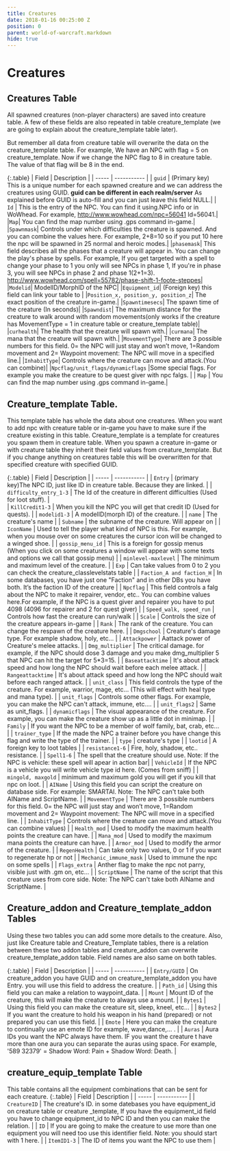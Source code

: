 ```yaml
---
title: Creatures
date: 2018-01-16 00:25:00 Z
position: 0
parent: world-of-warcraft.markdown
hide: true
---
```


# Creatures

## Creatures Table

All spawned creatures (non-player characters) are saved into creature table. A few of these fields are also repeated in table creature_template (we are going to explain about the creature_template table later).

But remember all data from creature table will overwrite the data on the creature_template table. For example, We have an NPC with flag = 5 on creature_template. Now if we change the NPC flag to 8 in creature table. The value of that flag will be 8 in the end.

{:.table}
| Field | Description |
| ----- | ----------- |
| `guid`   | (Primary key) This is a unique number for each spawned creature and we can address the creatures using GUID. **guid can be different in each realm/server** As explained before GUID is auto-fill and you can just leave this field NULL.|
|   `Id`   | This is the entry of the NPC. You can find it using.NPC info or in WoWhead. For example, http://www.wowhead.com/npc=56041 Id=56041.|
|`Map`| You can find the map number using .gps command in-game.|
|`Spawnmask`| Controls under which difficulties the creature is spawned. And you can combine the values here. For example, 2+8=10 so if you put 10 here the npc will be spawned in 25 normal and heroic modes.|
|`phasemask`| This field describes all the phases that a creature will appear in. You can change the play's phase by spells. For example, If you get targeted with a spell to change your phase to 1 you only will see NPCs in phase 1, If you're in phase 3, you will see NPCs in phase 2 and phase 1(2+1=3). http://www.wowhead.com/spell=55782/phase-shift-1-foote-steppes|
|`Modelid`| ModelID/MorphID of the NPC|
|`Equipment_id`| (Foreign key) this field can link your table to |
|`Position_x, position_y, position_z`| The exact position of the creature in-game.|
|`Spawntimesecs`| The spawn time of the creature (In seconds)|
|`Spawndist`| The maximum distance for the creature to walk around with random movements(only works if the creature has MovementType = 1 in creature table or creature_template table)|
|`curhealth`| The health that the creature will spawn with.|
|`curmana`| The mana that the creature will spawn with.|
|`MovementType`| There are 3 possible numbers for this field. 0= the NPC will just stay and won’t move, 1=Random movement and 2= Waypoint movement: The NPC will move in a specified line.|
|`InhabitType`| Controls where the creature can move and attack.(You can combine)|
|`Npcflag/unit_flags/dynamicflags` |Some special flags. For example you make the creature to be quest giver with npc falgs. |
| `Map` | You can find the map number using .gps command in-game.|


## Creature_template Table.

This template table has whole the data about one creatures. When you want to add npc with creature table or in-game you have to make sure if the creature existing in this table. Creature_template is a template for creatures you spawn them in creature table. When you spawn a creature in-game or with creature table they inherit their field values from creature_template. But if you change anything on creatures table this will be overwritten for that specified creature with specified GUID.

{:.table}
| Field | Description |
| ----- | ----------- |
| `Entry` | (primary key)The NPC ID, just like ID in creature table. Because they are linked. |
| `difficulty_entry_1-3` | The Id of the creature in different difficulties (Used for loot stuff). |  
| `KillCredit1-3` | When you kill the NPC you will get that credit ID (Used for quests). | 
| `modelid1-3` | A modelID(morph ID) of the creature. | 
| `name` | The creature's name | 
| `Subname` | the subname of the creature. Will appear on <Subname here> | 
| `IconName` | Used to tell the player what kind of NPC is this. For example, when you mouse over on some creatures the cursor icon will be changed to a winged shoe. | 
| `gossip_menu_id` | This is a foreign for gossip menus (When you click on some creatures a window will appear with some texts and options we call that gossip menu) | 
| `minlevel-maxlevel` | The minimum and maximum level of the creature. | 
| `Exp` |  Can take values from 0 to 2 you can check the creature_classlevelstats table | 
| `Faction_A and faction_H` | In some databases, you have just one "Faction" and in other DBs you have both. It’s the faction ID of the creature | 
| `Npcflag` | This field controls a falg about the NPC to make it repairer, vendor, etc.. You can combine values here.For example, if the NPC is a quest giver and repairer you have to put 4098 (4096 for repairer and 2 for quest giver) | 
| `Speed_walk, speed_run` | Controls how fast the creature can run/walk | 
| `Scale` | Controls the size of the creature appears in-game | 
| `Rank` | The rank of the creature. You can change the respawn of the creature here. | 
| `Dmgschool` | Creature's damage type. For example shadow, holy, etc... | 
| `Attackpower` | Aattack power of Creature's melee attacks. |
| `Dmg_multiplier` | The critical damage. for example, if the NPC should dose 3 damage and you make dmg_multiplier 5 that NPC can hit the target for 5*3=15. |
| `Baseattacktime` | It's about attack speed and how long the NPC should wait before each melee attack. |
| `Rangeattacktime` | It's about attack speed and how long the NPC should wait before each ranged attack. |
| `unit_class` | This field controls the type of the creature. For example, warrior, mage, etc... (This will effect with heal type and mana type). |
| `unit_flags` | Controls some other flags. For example, you can make the NPC can't attack, immune, etc.... |
| `unit_flags2` | Same as unit_flags. |
| `dynamicflags` | The visual appearance of the creature. For example, you can make the creature show up as a little dot in minimap. |
| `Family` | If you want the NPC to be a member of wolf family, bat, crab, etc... |
| `trainer_type` | If the made the NPC a trainer before you have change this flag and write the type of the trainer. |
| `type` | creature's type |
| `lootid` | A foreign key to loot tables |
| `resistance1-6` | Fire, holy, shadow, etc.. resistance. |
| `Spell1-6` | The spell that the creature should use. Note: If the NPC is vehicle: these spell will apear in action bar|
| `VehicleId` | If the NPC is a vehicle you will write vehicle type id here. (Comes from sniff) |
| `mingold, maxgold` | minimum and maximum gold you will get if you kill that npc on loot. |
| `AIName` | Using this field you can script the creature on database side. For example: SMARTAI. Note: The NPC can't take both AIName and ScriptName. |
| `MovementType` | There are 3 possible numbers for this field. 0= the NPC will just stay and won’t move, 1=Random movement and 2= Waypoint movement: The NPC will move in a specified line. |
| `InhabitType` | Controls where the creature can move and attack.(You can combine values) |
| `Health_mod` | Used to modify the maximum health points the creature can have. |
| `Mana_mod` | Used to modify the maximum mana points the creature can have.  |
| `Armor_mod` | Used to modify the  armor of the creature. |
| `RegenHealth` | Can take only two values, 0 or 1 if you want to regenerate hp or not |
| `Mechanic_immune_mask` | Used to immune the npc on some spells |
| `Flags_extra` | Anther flag to make the npc not parry, visible just with .gm on, etc... |
| `ScriptName` | The name of the script that this creature uses from core side. Note: The NPC can't take both AIName and ScriptName. |

## Creature_addon and Creature_template_addon Tables

Using these two tables you can add some more details to the creature.
Also, just like Creature table and Creature_Template tables, there is a relation between these two addon tables and creature_addon can overwrite creature_template_addon table.
Field names are also same on both tables.

{:.table}
| Field | Description |
| ----- | ----------- |
| `Entry/GUID` | On creature_addon you have GUID and on creature_template_addon you have Entry. you will use this field to address the creature. |
| `Path_id` | Using this field you can make a relation to  waypoint_data. |
| `Mount` |  Mount ID of the creature, this will make the creature to always use a mount. |
| `Bytes1` | Using this field you can make the creature sit, sleep, kneel, etc... |
| `Bytes2` | If you want the creature to hold his weapon in his hand (prepared) or not prepared you can use this field. |
| `Emote` | Here you can make the creature to continually use an emote ID for example, wave,dance,... . |
| `Auras` | Aura IDs you want the NPC always have them. IF you want the creature t have more than one aura you can separate the auras using space. For example, '589 32379' = Shadow Word: Pain + Shadow Word: Death. |

## creature_equip_template Table

This table contains all the equipment combinations that can be sent for each creature.
{:.table}
| Field | Description |
| ----- | ----------- |
| `CreatureID` | The creature's ID. in some datebases you have equipment_id on creature table or creature _template, If you have the equipment_id field you have to change equipment_id to NPC ID and then you can make the relation. |
| `ID` | If you are going to make the creature to use more than one equipment you will need too use this identifier field. Note: you should start with 1 here. |
| `ItemID1-3` | The ID of items you want the NPC to use them |

